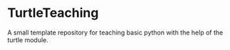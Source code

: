 # TurtleTeaching
A small template repository for teaching basic python with the help of the turtle module.
